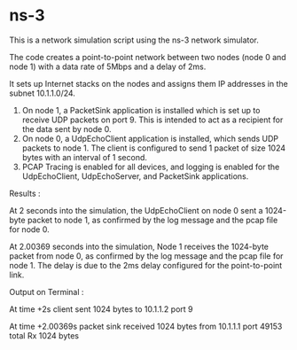 # ns-3
This is a network simulation script using the ns-3 network simulator. 

The code creates a point-to-point network between two nodes (node 0 and node 1) with a data rate of 5Mbps and a delay of 2ms. 

It sets up Internet stacks on the nodes and assigns them IP addresses in the subnet 10.1.1.0/24.

1. On node 1, a PacketSink application is installed which is set up to receive UDP packets on port 9. This is intended to act as a recipient for the data sent by node 0.
2. On node 0, a UdpEchoClient application is installed, which sends UDP packets to node 1. The client is configured to send 1 packet of size 1024 bytes with an interval of 1 second.
3. PCAP Tracing is enabled for all devices, and logging is enabled for the UdpEchoClient, UdpEchoServer, and PacketSink applications.

Results : 

At 2 seconds into the simulation, the UdpEchoClient on node 0 sent a 1024-byte packet to node 1, as confirmed by the log message and the pcap file for node 0.

At 2.00369 seconds into the simulation, Node 1 receives the 1024-byte packet from node 0, as confirmed by the log message and the pcap file for node 1. The delay is due to the 2ms delay configured for the point-to-point link.

Output on Terminal : 

At time +2s client sent 1024 bytes to 10.1.1.2 port 9

At time +2.00369s packet sink received 1024 bytes from 10.1.1.1 port 49153 total Rx 1024 bytes

